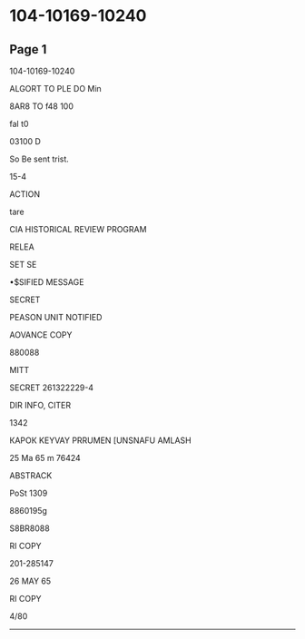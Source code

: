 # 104-10169-10240

## Page 1

104-10169-10240

ALGORT TO PLE DO Min

8AR8 TO f48 100

fal t0

03100 D

So Be sent trist.

15-4

ACTION

tare

CIA HISTORICAL REVIEW PROGRAM

RELEA

SET SE

•$SIFIED MESSAGE

SECRET

PEASON UNIT NOTIFIED

AOVANCE COPY

880088

MITT

SECRET 261322229-4

DIR INFO, CITER

1342

КАРОК KEYVAY PRRUMEN [UNSNAFU AMLASH

25 Ma 65 m 76424

ABSTRACK

PoSt 1309

8860195g

S8BR8088

RI COPY

201-285147

26 MAY 65

RI COPY

4/80

---

